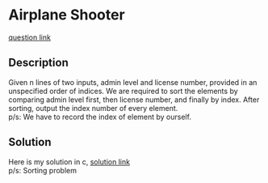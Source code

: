 # Airplane Shooter
[question link](https://140.114.85.195/problem/7)

## Description
Given n lines of two inputs, admin level and license number, provided in an unspecified order of indices. We are required to sort the elements by comparing admin level first, then license number, and finally by index.
After sorting, output the index number of every element.
<br>p/s: We have to record the index of element by ourself.

## Solution
Here is my solution in c, [solution link](https://github.com/SJieNg123/Code-practice/blob/main/Nthu%20IPHTOJ/Problem7%20-%20Airplane%20Shooter.c)
<br>p/s: Sorting problem
